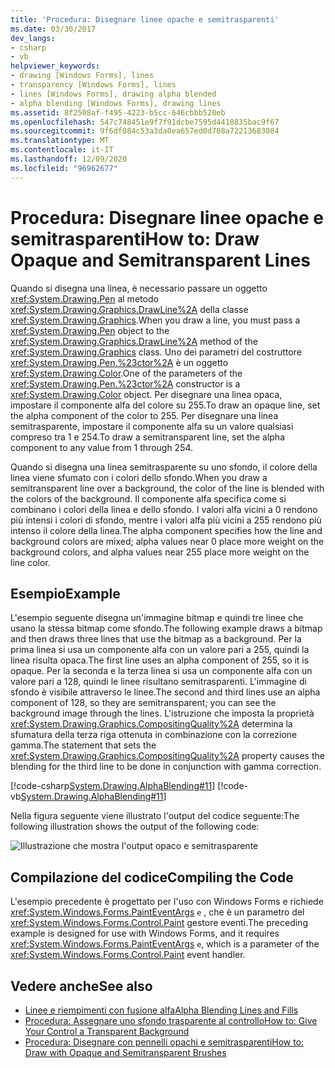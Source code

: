 ```yaml
---
title: 'Procedura: Disegnare linee opache e semitrasparenti'
ms.date: 03/30/2017
dev_langs:
- csharp
- vb
helpviewer_keywords:
- drawing [Windows Forms], lines
- transparency [Windows Forms], lines
- lines [Windows Forms], drawing alpha blended
- alpha blending [Windows Forms], drawing lines
ms.assetid: 8f2508af-f495-4223-b5cc-646cbbb520eb
ms.openlocfilehash: 547c748451e9f7f91dcbe7595d4418835bac9f67
ms.sourcegitcommit: 9f6df084c53a3da0ea657ed0d708a72213683084
ms.translationtype: MT
ms.contentlocale: it-IT
ms.lasthandoff: 12/09/2020
ms.locfileid: "96962677"
---
```

# <a name="how-to-draw-opaque-and-semitransparent-lines"></a><span data-ttu-id="38b97-102">Procedura: Disegnare linee opache e semitrasparenti</span><span class="sxs-lookup"><span data-stu-id="38b97-102">How to: Draw Opaque and Semitransparent Lines</span></span>
<span data-ttu-id="38b97-103">Quando si disegna una linea, è necessario passare un oggetto <xref:System.Drawing.Pen> al metodo <xref:System.Drawing.Graphics.DrawLine%2A> della classe <xref:System.Drawing.Graphics>.</span><span class="sxs-lookup"><span data-stu-id="38b97-103">When you draw a line, you must pass a <xref:System.Drawing.Pen> object to the <xref:System.Drawing.Graphics.DrawLine%2A> method of the <xref:System.Drawing.Graphics> class.</span></span> <span data-ttu-id="38b97-104">Uno dei parametri del costruttore <xref:System.Drawing.Pen.%23ctor%2A> è un oggetto <xref:System.Drawing.Color>.</span><span class="sxs-lookup"><span data-stu-id="38b97-104">One of the parameters of the <xref:System.Drawing.Pen.%23ctor%2A> constructor is a <xref:System.Drawing.Color> object.</span></span> <span data-ttu-id="38b97-105">Per disegnare una linea opaca, impostare il componente alfa del colore su 255.</span><span class="sxs-lookup"><span data-stu-id="38b97-105">To draw an opaque line, set the alpha component of the color to 255.</span></span> <span data-ttu-id="38b97-106">Per disegnare una linea semitrasparente, impostare il componente alfa su un valore qualsiasi compreso tra 1 e 254.</span><span class="sxs-lookup"><span data-stu-id="38b97-106">To draw a semitransparent line, set the alpha component to any value from 1 through 254.</span></span>  
  
 <span data-ttu-id="38b97-107">Quando si disegna una linea semitrasparente su uno sfondo, il colore della linea viene sfumato con i colori dello sfondo.</span><span class="sxs-lookup"><span data-stu-id="38b97-107">When you draw a semitransparent line over a background, the color of the line is blended with the colors of the background.</span></span> <span data-ttu-id="38b97-108">Il componente alfa specifica come si combinano i colori della linea e dello sfondo. I valori alfa vicini a 0 rendono più intensi i colori di sfondo, mentre i valori alfa più vicini a 255 rendono più intenso il colore della linea.</span><span class="sxs-lookup"><span data-stu-id="38b97-108">The alpha component specifies how the line and background colors are mixed; alpha values near 0 place more weight on the background colors, and alpha values near 255 place more weight on the line color.</span></span>  
  
## <a name="example"></a><span data-ttu-id="38b97-109">Esempio</span><span class="sxs-lookup"><span data-stu-id="38b97-109">Example</span></span>  
 <span data-ttu-id="38b97-110">L'esempio seguente disegna un'immagine bitmap e quindi tre linee che usano la stessa bitmap come sfondo.</span><span class="sxs-lookup"><span data-stu-id="38b97-110">The following example draws a bitmap and then draws three lines that use the bitmap as a background.</span></span> <span data-ttu-id="38b97-111">Per la prima linea si usa un componente alfa con un valore pari a 255, quindi la linea risulta opaca.</span><span class="sxs-lookup"><span data-stu-id="38b97-111">The first line uses an alpha component of 255, so it is opaque.</span></span> <span data-ttu-id="38b97-112">Per la seconda e la terza linea si usa un componente alfa con un valore pari a 128, quindi le linee risultano semitrasparenti. L'immagine di sfondo è visibile attraverso le linee.</span><span class="sxs-lookup"><span data-stu-id="38b97-112">The second and third lines use an alpha component of 128, so they are semitransparent; you can see the background image through the lines.</span></span> <span data-ttu-id="38b97-113">L'istruzione che imposta la proprietà <xref:System.Drawing.Graphics.CompositingQuality%2A> determina la sfumatura della terza riga ottenuta in combinazione con la correzione gamma.</span><span class="sxs-lookup"><span data-stu-id="38b97-113">The statement that sets the <xref:System.Drawing.Graphics.CompositingQuality%2A> property causes the blending for the third line to be done in conjunction with gamma correction.</span></span>  
  
 [!code-csharp[System.Drawing.AlphaBlending#11](~/samples/snippets/csharp/VS_Snippets_Winforms/System.Drawing.AlphaBlending/CS/Class1.cs#11)]
 [!code-vb[System.Drawing.AlphaBlending#11](~/samples/snippets/visualbasic/VS_Snippets_Winforms/System.Drawing.AlphaBlending/VB/Class1.vb#11)]  
  
 <span data-ttu-id="38b97-114">Nella figura seguente viene illustrato l'output del codice seguente:</span><span class="sxs-lookup"><span data-stu-id="38b97-114">The following illustration shows the output of the following code:</span></span>  
  
 ![Illustrazione che mostra l'output opaco e semitrasparente](./media/how-to-draw-opaque-and-semitransparent-lines/opaque-semitransparent-lines.png)  

## <a name="compiling-the-code"></a><span data-ttu-id="38b97-116">Compilazione del codice</span><span class="sxs-lookup"><span data-stu-id="38b97-116">Compiling the Code</span></span>  
 <span data-ttu-id="38b97-117">L'esempio precedente è progettato per l'uso con Windows Forms e richiede <xref:System.Windows.Forms.PaintEventArgs> `e` , che è un parametro del <xref:System.Windows.Forms.Control.Paint> gestore eventi.</span><span class="sxs-lookup"><span data-stu-id="38b97-117">The preceding example is designed for use with Windows Forms, and it requires <xref:System.Windows.Forms.PaintEventArgs> `e`, which is a parameter of the <xref:System.Windows.Forms.Control.Paint> event handler.</span></span>  
  
## <a name="see-also"></a><span data-ttu-id="38b97-118">Vedere anche</span><span class="sxs-lookup"><span data-stu-id="38b97-118">See also</span></span>

- [<span data-ttu-id="38b97-119">Linee e riempimenti con fusione alfa</span><span class="sxs-lookup"><span data-stu-id="38b97-119">Alpha Blending Lines and Fills</span></span>](alpha-blending-lines-and-fills.md)
- [<span data-ttu-id="38b97-120">Procedura: Assegnare uno sfondo trasparente al controllo</span><span class="sxs-lookup"><span data-stu-id="38b97-120">How to: Give Your Control a Transparent Background</span></span>](../controls/how-to-give-your-control-a-transparent-background.md)
- [<span data-ttu-id="38b97-121">Procedura: Disegnare con pennelli opachi e semitrasparenti</span><span class="sxs-lookup"><span data-stu-id="38b97-121">How to: Draw with Opaque and Semitransparent Brushes</span></span>](how-to-draw-with-opaque-and-semitransparent-brushes.md)
